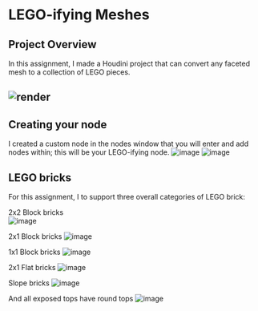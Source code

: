 # LEGO-ifying Meshes

## Project Overview
In this assignment, I made a Houdini project that can convert any faceted mesh to a collection of LEGO pieces.

![render](https://github.com/kyraSclark/hw03-legos/assets/60115638/21ba9fd9-d85d-4729-811e-8bc401a2d2d1)
---

## Creating your node
I created a custom node in the nodes window that you will enter and add nodes within; this will be your LEGO-ifying node.
![image](https://github.com/kyraSclark/hw03-legos/assets/60115638/afc90988-735e-47a6-8b38-8f82ada3f3ea)
![image](https://github.com/kyraSclark/hw03-legos/assets/60115638/526969e1-7911-4077-ab81-b28424524e3b)

## LEGO bricks
For this assignment, I to support three overall categories of LEGO brick:

2x2 Block bricks  
![image](https://github.com/kyraSclark/hw03-legos/assets/60115638/888d4344-2495-4196-94f1-83462cec056f)

2x1 Block bricks
![image](https://github.com/kyraSclark/hw03-legos/assets/60115638/fefa6e2c-38a3-4119-85c8-42652eca8eea)

1x1 Block bricks
![image](https://github.com/kyraSclark/hw03-legos/assets/60115638/2154482b-8715-41b1-851d-81178bc0cb26)

2x1 Flat bricks
![image](https://github.com/kyraSclark/hw03-legos/assets/60115638/6af32108-8aee-4667-b565-274d8a59d431)

Slope bricks
![image](https://github.com/kyraSclark/hw03-legos/assets/60115638/43dd7958-8e76-41ec-900b-23eec4955e67)

And all exposed tops have round tops
![image](https://github.com/kyraSclark/hw03-legos/assets/60115638/09240227-70b0-48b4-8c6a-56d7559d8af6)
